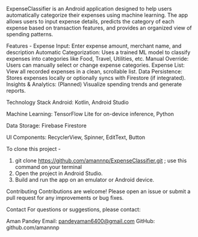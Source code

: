 ExpenseClassifier is an Android application designed to help users automatically categorize their expenses using machine learning. The app allows users to input expense details, predicts the category of each expense based on transaction features, and provides an organized view of spending patterns.

Features - 
Expense Input: Enter expense amount, merchant name, and description
Automatic Categorization: Uses a trained ML model to classify expenses into categories like Food, Travel, Utilities, etc.
Manual Override: Users can manually select or change expense categories.
Expense List: View all recorded expenses in a clean, scrollable list.
Data Persistence: Stores expenses locally or optionally syncs with Firestore (if integrated).
Insights & Analytics: (Planned) Visualize spending trends and generate reports.

Technology Stack
Android: Kotlin, Android Studio

Machine Learning: TensorFlow Lite for on-device inference, Python

Data Storage: Firebase Firestore

UI Components: RecyclerView, Spinner, EditText, Button

To clone this project - 
1) git clone https://github.com/amannnp/ExpenseClassifier.git ; use this command on your terminal
2) Open the project in Android Studio.
3) Build and run the app on an emulator or Android device.

Contributing
Contributions are welcome! Please open an issue or submit a pull request for any improvements or bug fixes.

Contact
For questions or suggestions, please contact:

Aman Pandey
Email: pandeyaman6400@gmail.com
GitHub: github.com/amannnp






